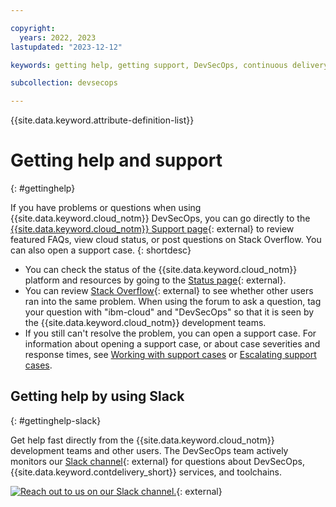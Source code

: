 ```yaml
---

copyright: 
  years: 2022, 2023
lastupdated: "2023-12-12"

keywords: getting help, getting support, DevSecOps, continuous delivery, devops

subcollection: devsecops

---
```


{{site.data.keyword.attribute-definition-list}}

# Getting help and support
{: #gettinghelp}

If you have problems or questions when using {{site.data.keyword.cloud_notm}} DevSecOps, you can go directly to the [{{site.data.keyword.cloud_notm}} Support page](/unifiedsupport/supportcenter){: external} to review featured FAQs, view cloud status, or post questions on Stack Overflow. You can also open a support case.
{: shortdesc}

* You can check the status of the {{site.data.keyword.cloud_notm}} platform and resources by going to the [Status page](https://cloud.ibm.com/status){: external}.
* You can review [Stack Overflow](https://stackoverflow.com/search?q=ibm-cloud){: external} to see whether other users ran into the same problem. When using the forum to ask a question, tag your question with "ibm-cloud" and "DevSecOps" so that it is seen by the {{site.data.keyword.cloud_notm}} development teams.
* If you still can't resolve the problem, you can open a support case. For information about opening a support case, or about case severities and response times, see [Working with support cases](/docs/get-support?topic=get-support-open-case) or [Escalating support cases](/docs/get-support?topic=get-support-escalation).

## Getting help by using Slack
{: #gettinghelp-slack}

Get help fast directly from the {{site.data.keyword.cloud_notm}} development teams and other users. The DevSecOps team actively monitors our [Slack channel](https://ic-devops-slack-invite.us-south.devops.cloud.ibm.com/){: external} for questions about DevSecOps, {{site.data.keyword.contdelivery_short}} services, and toolchains.

[![Reach out to us on our Slack channel.](images/slack_us.png "Slack us")](https://ic-devops-slack-invite.us-south.devops.cloud.ibm.com/){: external}
